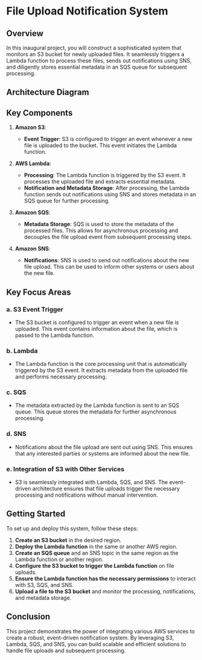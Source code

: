 # File Upload Notification System

## Overview

In this inaugural project, you will construct a sophisticated system that monitors an S3 bucket for newly uploaded files. It seamlessly triggers a Lambda function to process these files, sends out notifications using SNS, and diligently stores essential metadata in an SQS queue for subsequent processing.

## Architecture Diagram



## Key Components

1. **Amazon S3**:
   - **Event Trigger**: S3 is configured to trigger an event whenever a new file is uploaded to the bucket. This event initiates the Lambda function.

2. **AWS Lambda**:
   - **Processing**: The Lambda function is triggered by the S3 event. It processes the uploaded file and extracts essential metadata.
   - **Notification and Metadata Storage**: After processing, the Lambda function sends out notifications using SNS and stores metadata in an SQS queue for further processing.

3. **Amazon SQS**:
   - **Metadata Storage**: SQS is used to store the metadata of the processed files. This allows for asynchronous processing and decouples the file upload event from subsequent processing steps.

4. **Amazon SNS**:
   - **Notifications**: SNS is used to send out notifications about the new file upload. This can be used to inform other systems or users about the new file.

## Key Focus Areas

### a. S3 Event Trigger
   - The S3 bucket is configured to trigger an event when a new file is uploaded. This event contains information about the file, which is passed to the Lambda function.

### b. Lambda
   - The Lambda function is the core processing unit that is automatically triggered by the S3 event. It extracts metadata from the uploaded file and performs necessary processing.

### c. SQS
   - The metadata extracted by the Lambda function is sent to an SQS queue. This queue stores the metadata for further asynchronous processing.

### d. SNS
   - Notifications about the file upload are sent out using SNS. This ensures that any interested parties or systems are informed about the new file.

### e. Integration of S3 with Other Services
   - S3 is seamlessly integrated with Lambda, SQS, and SNS. The event-driven architecture ensures that file uploads trigger the necessary processing and notifications without manual intervention.

## Getting Started

To set up and deploy this system, follow these steps:

1. **Create an S3 bucket** in the desired region.
2. **Deploy the Lambda function** in the same or another AWS region.
3. **Create an SQS queue** and an SNS topic in the same region as the Lambda function or another region.
4. **Configure the S3 bucket to trigger the Lambda function** on file uploads.
5. **Ensure the Lambda function has the necessary permissions** to interact with S3, SQS, and SNS.
6. **Upload a file to the S3 bucket** and monitor the processing, notifications, and metadata storage.

## Conclusion

This project demonstrates the power of integrating various AWS services to create a robust, event-driven notification system. By leveraging S3, Lambda, SQS, and SNS, you can build scalable and efficient solutions to handle file uploads and subsequent processing.

